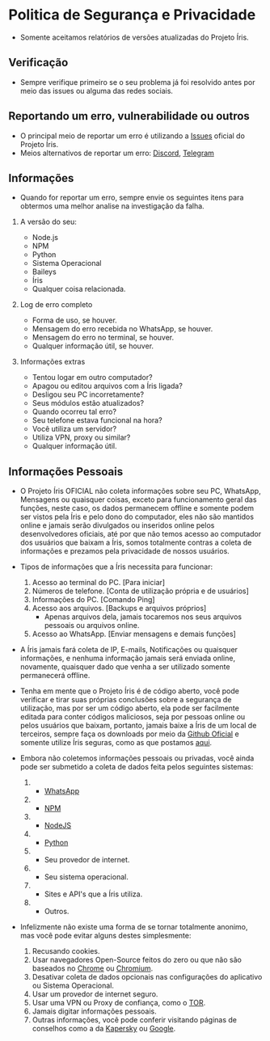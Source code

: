 # Politica de Segurança e Privacidade

- Somente aceitamos relatórios de versões atualizadas do Projeto Íris.

## Verificação

- Sempre verifique primeiro se o seu problema já foi resolvido antes por meio das issues ou alguma das redes sociais.

## Reportando um erro, vulnerabilidade ou outros

- O principal meio de reportar um erro é utilizando a [Issues](https://github.com/KillovSky/iris/issues?q=) oficial do Projeto Íris.
- Meios alternativos de reportar um erro: [Discord](https://discord.gg/ZtN9UH7XZu), [Telegram](https://t.me/PROJETOIRIS)

## Informações

- Quando for reportar um erro, sempre envie os seguintes itens para obtermos uma melhor analise na investigação da falha.

1. A versão do seu:
	- Node.js
	- NPM
	- Python
	- Sistema Operacional
	- Baileys
	- Íris
	- Qualquer coisa relacionada.

2. Log de erro completo
	- Forma de uso, se houver.
	- Mensagem do erro recebida no WhatsApp, se houver.
	- Mensagem do erro no terminal, se houver.
	- Qualquer informação útil, se houver.

3. Informações extras
	- Tentou logar em outro computador?
	- Apagou ou editou arquivos com a Íris ligada?
	- Desligou seu PC incorretamente?
	- Seus módulos estão atualizados?
	- Quando ocorreu tal erro?
	- Seu telefone estava funcional na hora?
	- Você utiliza um servidor?
	- Utiliza VPN, proxy ou similar?
	- Qualquer informação útil.

## Informações Pessoais

- O Projeto Íris OFICIAL não coleta informações sobre seu PC, WhatsApp, Mensagens ou quaisquer coisas, exceto para funcionamento geral das funções, neste caso, os dados permanecem offline e somente podem ser vistos pela Íris e pelo dono do computador, eles não são mantidos online e jamais serão divulgados ou inseridos online pelos desenvolvedores oficiais, até por que não temos acesso ao computador dos usuários que baixam a Íris, somos totalmente contras a coleta de informações e prezamos pela privacidade de nossos usuários.

- Tipos de informações que a Íris necessita para funcionar:
	1. Acesso ao terminal do PC. [Para iniciar]
	2. Números de telefone. [Conta de utilização própria e de usuários]
	3. Informações do PC. [Comando Ping]
	4. Acesso aos arquivos. [Backups e arquivos próprios]
		- Apenas arquivos dela, jamais tocaremos nos seus arquivos pessoais ou arquivos online.
	5. Acesso ao WhatsApp. [Enviar mensagens e demais funções]

- A Íris jamais fará coleta de IP, E-mails, Notificações ou quaisquer informações, e nenhuma informação jamais será enviada online, novamente, quaisquer dado que venha a ser utilizado somente permanecerá offline.

- Tenha em mente que o Projeto Íris é de código aberto, você pode verificar e tirar suas próprias conclusões sobre a segurança de utilização, mas por ser um código aberto, ela pode ser facilmente editada para conter códigos maliciosos, seja por pessoas online ou pelos usuários que baixam, portanto, jamais baixe a Íris de um local de terceiros, sempre faça os downloads por meio da [Github Oficial](https://github.com/KillovSky/iris) e somente utilize Íris seguras, como as que postamos [aqui](https://github.com/KillovSky/iris/discussions/372).

- Embora não coletemos informações pessoais ou privadas, você ainda pode ser submetido a coleta de dados feita pelos seguintes sistemas:
	1. - [WhatsApp](https://www.whatsapp.com/legal/privacy-policy)
	2. - [NPM](https://docs.npmjs.com/policies/privacy)
	3. - [NodeJS](https://privacy-policy.openjsf.org)
	4. - [Python](https://www.python.org/privacy)
	5. - Seu provedor de internet.
	6. - Seu sistema operacional.
	7. - Sites e API's que a Íris utiliza.
	8. - Outros.

- Infelizmente não existe uma forma de se tornar totalmente anonimo, mas você pode evitar alguns destes simplesmente:
	1. Recusando cookies.
	2. Usar navegadores Open-Source feitos do zero ou que não são baseados no [Chrome](https://www.google.com/intl/pt-BR/chrome) ou [Chromium](https://www.chromium.org/getting-involved/download-chromium).
	3. Desativar coleta de dados opcionais nas configurações do aplicativo ou Sistema Operacional.
	4. Usar um provedor de internet seguro.
	5. Usar uma VPN ou Proxy de confiança, como o [TOR](https://www.torproject.org/download).
	6. Jamais digitar informações pessoais.
	7. Outras informações, você pode conferir visitando páginas de conselhos como a da [Kapersky](https://www.kaspersky.com.br/blog/privacy-ten-tips-2018/10616) ou [Google](https://policies.google.com/technologies/product-privacy).